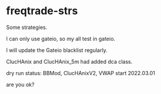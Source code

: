 # freqtrade-strs
Some strategies.

I can only use gateio, so my all test in gateio.

I will update the Gateio blacklist regularly.

ClucHAnix and ClucHAnix_5m had added dca class.

dry run status:
BBMod, ClucHAnixV2, VWAP start 2022.03.01

are you ok?
